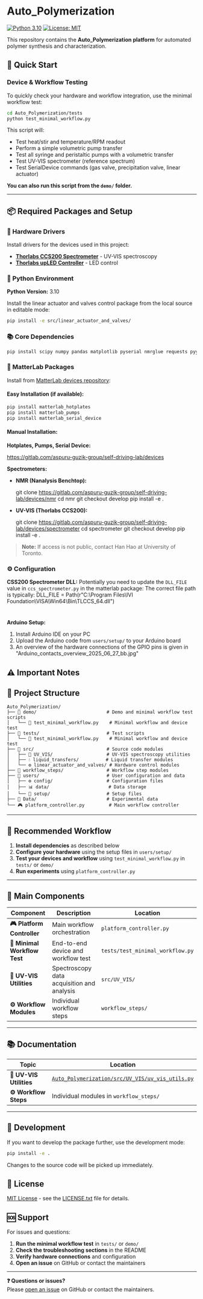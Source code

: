 # Auto_Polymerization

[![Python 3.10](https://img.shields.io/badge/python-3.10-blue.svg)](https://www.python.org/downloads/)
[![License: MIT](https://img.shields.io/badge/License-MIT-yellow.svg)](https://opensource.org/licenses/MIT)

This repository contains the **Auto_Polymerization platform** for automated polymer synthesis and characterization.

## 🚀 Quick Start

### Device & Workflow Testing

To quickly check your hardware and workflow integration, use the minimal workflow test:

```bash
cd Auto_Polymerization/tests
python test_minimal_workflow.py
```

This script will:
- Test heat/stir and temperature/RPM readout
- Perform a simple volumetric pump transfer
- Test all syringe and peristaltic pumps with a volumetric transfer
- Test UV-VIS spectrometer (reference spectrum)
- Test SerialDevice commands (gas valve, precipitation valve, linear actuator)

**You can also run this script from the `demo/` folder.**

---

## 📦 Required Packages and Setup

### 🔧 Hardware Drivers

Install drivers for the devices used in this project:

- **[Thorlabs CCS200 Spectrometer](https://www.thorlabs.com/thorproduct.cfm?partnumber=CCS200#ad-image-0)** - UV-VIS spectroscopy
- **[Thorlabs upLED Controller](https://www.thorlabs.com/thorproduct.cfm?partnumber=UPLED)** - LED control

### 🐍 Python Environment

**Python Version:** 3.10

Install the linear actuator and valves control package from the local source in editable mode:

```bash
pip install -e src/linear_actuator_and_valves/
```

### 📚 Core Dependencies

```bash
pip install scipy numpy pandas matplotlib pyserial nmrglue requests pyyaml medusa-sdl
```

### 🔬 MatterLab Packages

Install from [MatterLab devices repository](https://gitlab.com/aspuru-guzik-group/self-driving-lab/devices):

#### Easy Installation (if available):
```bash
pip install matterlab_hotplates
pip install matterlab_pumps
pip install matterlab_serial_device
```

#### Manual Installation:

**Hotplates, Pumps, Serial Device:**

https://gitlab.com/aspuru-guzik-group/self-driving-lab/devices



**Spectrometers:**

- **NMR (Nanalysis Benchtop):**

  git clone https://gitlab.com/aspuru-guzik-group/self-driving-lab/devices/nmr
  cd nmr
  git checkout develop
  pip install -e .


- **UV-VIS (Thorlabs CCS200):**

  git clone https://gitlab.com/aspuru-guzik-group/self-driving-lab/devices/spectrometer
  cd spectrometer
  git checkout develop
  pip install -e .


> **Note:** If access is not public, contact Han Hao at University of Toronto.

### ⚙️ Configuration

**CSS200 Spectrometer DLL:**
Potentially you need to update the `DLL_FILE` value in `ccs_spectrometer.py` in the matterlab package:
The correct file path is typically: 
DLL_FILE = Path(r"C:\Program Files\IVI Foundation\VISA\Win64\Bin\TLCCS_64.dll")
#

**Arduino Setup:**
1. Install Arduino IDE on your PC
2. Upload the Arduino code from `users/setup/` to your Arduino board
3. An overview of the hardware connections of the GPIO pins is given in "Arduino_contacts_overview_2025_06_27_bb.jpg"
## ⚠️ Important Notes



## 📁 Project Structure

```
Auto_Polymerization/
├── 📂 demo/                          # Demo and minimal workflow test scripts
│   └── 🧪 test_minimal_workflow.py    # Minimal workflow and device test
├── 📂 tests/                         # Test scripts
│   └── 🧪 test_minimal_workflow.py    # Minimal workflow and device test
├── 📂 src/                           # Source code modules
│   ├── 🔬 UV_VIS/                    # UV-VIS spectroscopy utilities
│   ├── 💧 liquid_transfers/          # Liquid transfer modules
│   └── ⚙️ linear_actuator_and_valves/ # Hardware control modules
├── 📂 workflow_steps/                # Workflow step modules
├── 📂 users/                         # User configuration and data
│   ├── ⚙️ config/                    # Configuration files
│   ├── 📊 data/                      # Data storage
│   └── 🔧 setup/                     # Setup files
├── 📂 Data/                          # Experimental data
└── 🎮 platform_controller.py         # Main workflow controller
```

---

## 🚦 Recommended Workflow

1. **Install dependencies** as described below
2. **Configure your hardware** using the setup files in `users/setup/`
3. **Test your devices and workflow** using `test_minimal_workflow.py` in `tests/` or `demo/`
4. **Run experiments** using `platform_controller.py`

---

## 🧩 Main Components

| Component | Description | Location |
|-----------|-------------|----------|
| **🎮 Platform Controller** | Main workflow orchestration | `platform_controller.py` |
| **🧪 Minimal Workflow Test** | End-to-end device and workflow test | `tests/test_minimal_workflow.py` |
| **🔬 UV-VIS Utilities** | Spectroscopy data acquisition and analysis | `src/UV_VIS/` |
| **⚙️ Workflow Modules** | Individual workflow steps | `workflow_steps/` |

---

## 📚 Documentation

| Topic | Location |
|-------|----------|
| **🔬 UV-VIS Utilities** | [`Auto_Polymerization/src/UV_VIS/uv_vis_utils.py`](Auto_Polymerization/src/UV_VIS/uv_vis_utils.py) |
| **⚙️ Workflow Steps** | Individual modules in `workflow_steps/` |

---

## 🔧 Development

If you want to develop the package further, use the development mode:

```bash
pip install -e .
```

Changes to the source code will be picked up immediately.

## 📄 License

[MIT License](LICENSE.txt) - see the [LICENSE.txt](LICENSE.txt) file for details.

## 🆘 Support

For issues and questions:

1. **Run the minimal workflow test** in `tests/` or `demo/`
2. **Check the troubleshooting sections** in the README
3. **Verify hardware connections** and configuration
4. **Open an issue** on GitHub or contact the maintainers

---

**❓ Questions or issues?**  
Please [open an issue](https://github.com/your-repo/issues) on GitHub or contact the maintainers.
